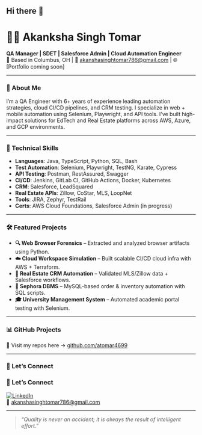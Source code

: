 ## Hi there 👋
# 👩‍💻 Akanksha Singh Tomar 
**QA Manager | SDET | Salesforce Admin | Cloud Automation Engineer**  
📍 Based in Columbus, OH | 📧 [akanshasinghtomar786@gmail.com](mailto:akanshasinghtomar786@gmail.com)
| 🌐 [Portfolio coming soon]

---

### 🚀 About Me

I’m a QA Engineer with 6+ years of experience leading automation strategies, cloud CI/CD pipelines, and CRM testing. I specialize in web + mobile automation using Selenium, Playwright, and API tools. I've built high-impact solutions for EdTech and Real Estate platforms across AWS, Azure, and GCP environments.

---

### 🧠 Technical Skills

- **Languages**: Java, TypeScript, Python, SQL, Bash  
- **Test Automation**: Selenium, Playwright, TestNG, Karate, Cypress  
- **API Testing**: Postman, RestAssured, Swagger  
- **CI/CD**: Jenkins, GitLab CI, GitHub Actions, Docker, Kubernetes  
- **CRM**: Salesforce, LeadSquared  
- **Real Estate APIs**: Zillow, CoStar, MLS, LoopNet  
- **Tools**: JIRA, Zephyr, TestRail  
- **Certs**: AWS Cloud Foundations, Salesforce Admin (in progress)

---

### 🛠 Featured Projects

- **🔍 Web Browser Forensics** – Extracted and analyzed browser artifacts using Python.
- **☁️ Cloud Workspace Simulation** – Built scalable CI/CD cloud infra with AWS + Terraform.
- **🏡 Real Estate CRM Automation** – Validated MLS/Zillow data + Salesforce workflows.
- **🛒 Sephora DBMS** – MySQL-based order & inventory automation with SQL scripts.
- **🎓 University Management System** – Automated academic portal testing with Selenium.

---

### 📊 GitHub Projects

🔗 Visit my repos here → [github.com/atomar4699](https://github.com/atomar4699)

---

### 💬 Let’s Connect

### 💬 Let’s Connect

[![LinkedIn](https://img.shields.io/badge/-LinkedIn-blue?style=flat&logo=linkedin&logoColor=white)](https://www.linkedin.com/in/akanksha-singh-tomar-6b408bbb)  
📧 [akanshasinghtomar786@gmail.com](mailto:akanshasinghtomar786@gmail.com)



---

> *“Quality is never an accident; it is always the result of intelligent effort.”* 




